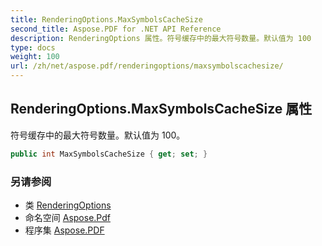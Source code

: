 ```yaml
---
title: RenderingOptions.MaxSymbolsCacheSize
second_title: Aspose.PDF for .NET API Reference
description: RenderingOptions 属性。符号缓存中的最大符号数量。默认值为 100
type: docs
weight: 100
url: /zh/net/aspose.pdf/renderingoptions/maxsymbolscachesize/
---
```

## RenderingOptions.MaxSymbolsCacheSize 属性

符号缓存中的最大符号数量。默认值为 100。

```csharp
public int MaxSymbolsCacheSize { get; set; }
```

### 另请参阅

* 类 [RenderingOptions](../)
* 命名空间 [Aspose.Pdf](../../../aspose.pdf/)
* 程序集 [Aspose.PDF](../../../)